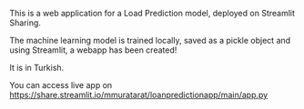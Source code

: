 This is a web application for a Load Prediction model, deployed on Streamlit Sharing.

The machine learning model is trained locally, saved as a pickle object and using Streamlit, a webapp has been created!

It is in Turkish.

You can access live app on https://share.streamlit.io/mmuratarat/loanpredictionapp/main/app.py
